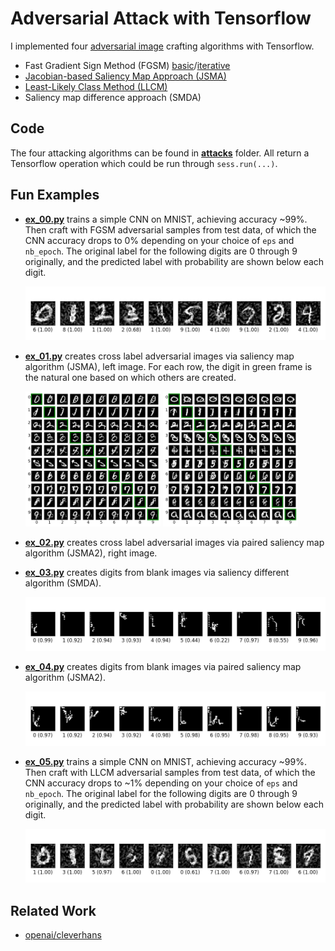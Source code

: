Adversarial Attack with Tensorflow
==================================

I implemented
four
[adversarial image](http://karpathy.github.io/2015/03/30/breaking-convnets/) crafting
algorithms with Tensorflow.

- Fast Gradient Sign Method (FGSM) [basic](https://arxiv.org/abs/1412.6572)/[iterative](https://arxiv.org/abs/1607.02533)
- [Jacobian-based Saliency Map Approach (JSMA)](https://arxiv.org/abs/1511.07528)
- [Least-Likely Class Method (LLCM)](https://arxiv.org/abs/1607.02533)
- Saliency map difference approach (SMDA)

## Code ##

The four attacking algorithms can be found in [**attacks**](./attacks)
folder.  All return a Tensorflow operation which could be run through
`sess.run(...)`.

## Fun Examples ##

- [**ex_00.py**](./ex_00.py) trains a simple CNN on MNIST, achieving
  accuracy ~99%.  Then craft with FGSM adversarial samples from test
  data, of which the CNN accuracy drops to 0% depending on your choice
  of `eps` and `nb_epoch`.  The original label for the following
  digits are 0 through 9 originally, and the predicted label with
  probability are shown below each digit.

    ![ex_00](./img/ex_00.png?raw=true "fgsm digits")

- [**ex_01.py**](./ex_01.py) creates cross label adversarial images
  via saliency map algorithm (JSMA), left image.  For each row, the
  digit in green frame is the natural one based on which others are
  created.

    <img src="./img/ex_01.png" width="45%">
    <img src="./img/ex_02.png" width="45%">

- [**ex_02.py**](./ex_02.py) creates cross label adversarial images
  via paired saliency map algorithm (JSMA2), right image.

- [**ex_03.py**](./ex_03.py) creates digits from blank images via
  saliency different algorithm (SMDA).

    ![ex_03](./img/ex_03.png?raw=true "digits from scratch")

- [**ex_04.py**](./ex_04.py) creates digits from blank images via
  paired saliency map algorithm (JSMA2).

    ![ex_04](./img/ex_04.png?raw=true "digits from scratch")

- [**ex_05.py**](./ex_05.py) trains a simple CNN on MNIST, achieving
  accuracy ~99%.  Then craft with LLCM adversarial samples from test
  data, of which the CNN accuracy drops to ~1% depending on your
  choice of `eps` and `nb_epoch`.  The original label for the
  following digits are 0 through 9 originally, and the predicted label
  with probability are shown below each digit.

    ![ex_05](./img/ex_05.png?raw=true "llcm digits")

## Related Work ##

- [openai/cleverhans](https://github.com/openai/cleverhans)
